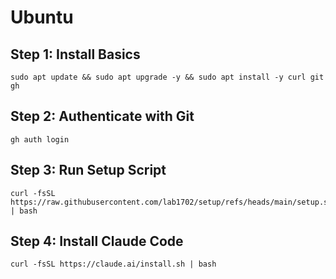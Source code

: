 # Ubuntu

## Step 1: Install Basics

    sudo apt update && sudo apt upgrade -y && sudo apt install -y curl git gh

## Step 2: Authenticate with Git

    gh auth login

## Step 3: Run Setup Script

    curl -fsSL https://raw.githubusercontent.com/lab1702/setup/refs/heads/main/setup.sh | bash

## Step 4: Install Claude Code

    curl -fsSL https://claude.ai/install.sh | bash

